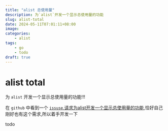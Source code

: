 ```yaml
---
title: "alist 总使用量"
description: 为`alist`开发一个显示总使用量的功能
slug: alist-total
date: 2024-05-11T07:01:11+08:00
image:
categories:
    - alist
tags:
    - go
    - todo
draft: true
---
```


# alist total

为 `alist` 开发一个显示总使用量的功能!!!

在 `github` 中看到一个 [`issuse`,请求为alist开发一个显示总使用量的功能](),恰好自己刚好也有这个需求,所以着手开发一下

todo


